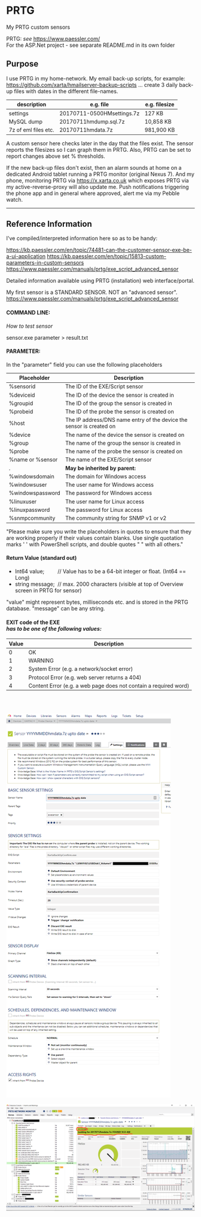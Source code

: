 # PRTG
My PRTG custom sensors

PRTG:  *see* https://www.paessler.com/
<br>For the ASP.Net project - see separate README.md in its own folder

## Purpose

I use PRTG in my home-network.  My email back-up scripts, for example:
https://github.com/xarta/hmailserver-backup-scripts
... create 3 daily back-up files with dates in the different file-names.

description             | e.g. file                        | e.g. filesize
------------------------|----------------------------------|--------------
settings | 20170711-0500HMsettings.7z | 127 KB
MySQL dump | 20170711hmdump.sql.7z | 10,858 KB
7z of eml files etc. | 20170711hmdata.7z | 981,900 KB


A custom sensor here checks later in the day that the files exist. 
The sensor reports the filesizes so I can graph them in PRTG.
Also, PRTG can be set to report changes above set % thresholds.

If the new back-up files don't exist, then an alarm sounds at home on
a dedicated Android tablet running a PRTG monitor (original Nexus 7).
And my phone, monitoring PRTG via https://x.xarta.co.uk which exposes 
PRTG via my active-reverse-proxy will also update me. Push notifications
triggering the phone app and in general where approved, alert me via my
Pebble watch.

***


## Reference Information

I've compiled/interpreted information here so as to be handy:
 
https://kb.paessler.com/en/topic/74481-can-the-customer-sensor-exe-be-a-ui-application
https://kb.paessler.com/en/topic/15813-custom-parameters-in-custom-sensors
https://www.paessler.com/manuals/prtg/exe_script_advanced_sensor
 
Detailed information available using PRTG (installation) web interface/portal.
 
My first sensor is a STANDARD SENSOR.  NOT an "advanced sensor".
https://www.paessler.com/manuals/prtg/exe_script_advanced_sensor
 
 
 
#### COMMAND LINE:
*How to test sensor* 

sensor.exe parameter > result.txt
 
 
 
#### PARAMETER:

 
In the "parameter" field you can use the following placeholders

Placeholder       |      Description
------------------|-----------------
%sensorid | The ID of the EXE/Script sensor
%deviceid | The ID of the device the sensor is created in
%groupid | The ID of the group the sensor is created in
%probeid | The ID of the probe the sensor is created on
%host | The IP address/DNS name entry of the device the sensor is created on
%device | The name of the device the sensor is created on
%group | The name of the group the sensor is created in
%probe | The name of the probe the sensor is created on
%name or %sensor | The name of the EXE/Script sensor
.| **May be inherited by parent:**
%windowsdomain | The domain for Windows access
%windowsuser | The user name for Windows access
%windowspassword | The password for Windows access
%linuxuser | The user name for Linux access
%linuxpassword | The password for Linux access
%snmpcommunity | The community string for SNMP v1 or v2

 
"Please make sure you write the placeholders in quotes to ensure that they are 
 working properly if their values contain blanks. Use single quotation marks ' ' 
with PowerShell scripts, and double quotes \" \" with all others."


#### Return Value (standard out)
 
 * Int64 value; &nbsp;&nbsp;&nbsp;&nbsp;&nbsp;&nbsp;&nbsp;&nbsp;// Value has to be a 64-bit integer or float. (Int64 == Long)
 * string message; &nbsp;// max. 2000 characters (visible at top of Overview screen in PRTG for sensor)

"value" might represent bytes, milliseconds etc. and is stored in the PRTG database.
"message" can be any string.
 
#### EXIT code of the EXE <br>*has to be one of the following values:*


Value  |  Description
-------|-------------
0 | OK
1 | WARNING
2 | System Error (e.g. a network/socket error)
3 | Protocol Error (e.g. web server returns a 404)
4 | Content Error (e.g. a web page does not contain a required word)

<br>
<br>

![Example custon sensor partial settings page in PRTG](pics/20170712-example-PRTG-sensor-YYYYMMDDhmdata.7z.png)

 ![Example custon sensor partial settings page in PRTG](pics/20170712-example-PRTG-sensor-YYYYMMDDhmdata.7z-overview-screen.png)
